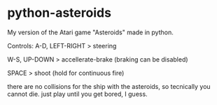 # python-asteroids
My version of the Atari game "Asteroids" made in python.

Controls:
A-D, LEFT-RIGHT > steering

W-S, UP-DOWN > accellerate-brake (braking can be disabled)

SPACE > shoot (hold for continuous fire)

there are no collisions for the ship with the asteroids, so tecnically you cannot die. just play until you get bored, I guess.

